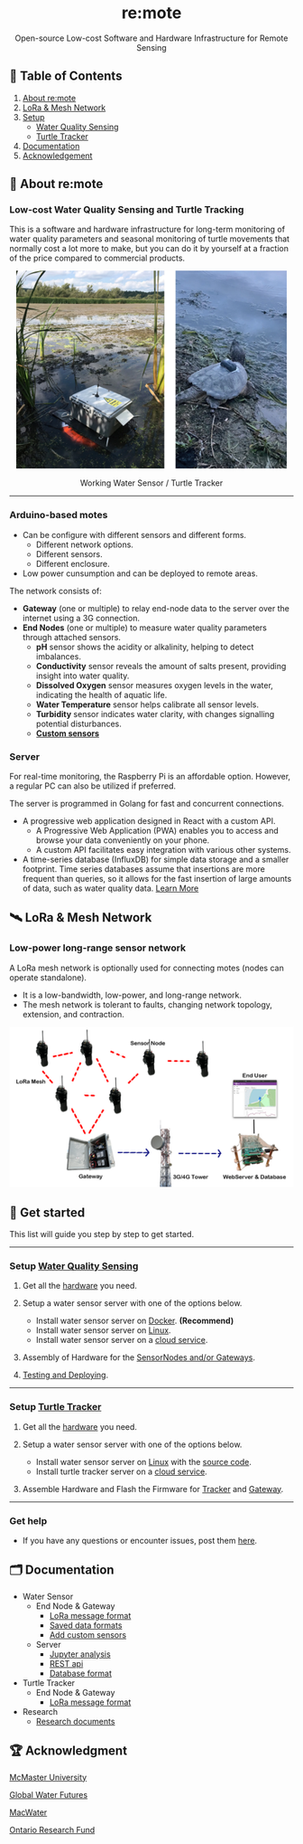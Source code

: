 <div align="center">
    <h1>re:mote</h1>
    <p>Open-source Low-cost Software and Hardware Infrastructure for Remote Sensing</p>
</div>

## 📎 Table of Contents

1. [About re:mote](#-about-remote)
2. [LoRa & Mesh Network](#-lora--mesh-network)
3. [Setup](#-get-started)
    - [Water Quality Sensing](#setup-water-quality-sensing)
    - [Turtle Tracker](#setup-turtle-tracker)
4. [Documentation](#-documentation)
5. [Acknowledgement](#-acknowledgment)

## 📒 About re:mote

### Low-cost Water Quality Sensing and Turtle Tracking

This is a software and hardware infrastructure for long-term monitoring of water quality parameters and seasonal monitoring of turtle movements that normally cost a lot more to make, but you can do it by yourself at a fraction of the price compared to commercial products.

<div align="center">
    <img src="/Documentation/Pictures/mw_tt.webp" height="350px">
    <p>Working Water Sensor / Turtle Tracker</p>
</div>

---

### Arduino-based motes

- Can be configure with different sensors and different forms.
    - Different network options.
    - Different sensors.
    - Different enclosure.
- Low power cunsumption and can be deployed to remote areas.

The network consists of:
- **Gateway** (one or multiple) to relay end-node data to the server over the
internet using a 3G connection.
- **End Nodes** (one or multiple) to measure water quality parameters through attached sensors.
    - **pH** sensor shows the acidity or alkalinity, helping to detect imbalances.
    - **Conductivity** sensor reveals the amount of salts present, providing insight into water quality.
    - **Dissolved Oxygen** sensor measures oxygen levels in the water, indicating the health of aquatic life.
    - **Water Temperature** sensor helps calibrate all sensor levels.
    - **Turbidity** sensor indicates water clarity, with changes signalling potential disturbances.
    - **[Custom sensors](/Documentation/Water_Sensor/Custom_Sensors.md)**

### Server

For real-time monitoring, the Raspberry Pi is an affordable option. However, a regular PC can also be utilized if preferred.

The server is programmed in Golang for fast and concurrent connections.
- A progressive web application designed in React with a custom API.
    - A Progressive Web Application (PWA) enables you to access and browse your data conveniently on your phone.
    - A custom API facilitates easy integration with various other systems.
- A time-series database (InfluxDB) for simple data storage and a smaller footprint. Time series databases assume that insertions are more frequent than queries, so it allows for the fast insertion of large amounts of data, such as water quality data. [Learn More](https://gitlab.cas.mcmaster.ca/re-mote/publications/-/tree/master/FadhelSekerinskiYao18Timeseries)

## 🛰 LoRa & Mesh Network

### Low-power long-range sensor network

A LoRa mesh network is optionally used for connecting motes (nodes can operate standalone).
- It is a low-bandwidth, low-power, and long-range network.
- The mesh network is tolerant to faults, changing network topology, extension, and contraction.

<div align="center">
    <img src="/Documentation/Pictures/Mesh_Tube.png" width="800px">
</div>

## 🚀 Get started

This list will guide you step by step to get started.

---

### Setup [Water Quality Sensing](Water_Sensor/)

1. Get all the [hardware](/Documentation/Water_Sensor/Specification.md) you need.

2. Setup a water sensor server with one of the options below.
    - Install water sensor server on [Docker](Water_Sensor/re-mote-webserver/). **(Recommend)**
    - Install water sensor server on [Linux](/Documentation/Water_Sensor_Server/Server_Instructions.md).
    - Install water sensor server on a [cloud service](https://gitlab.cas.mcmaster.ca/re-mote/publications/tree/master/HuangMengqi19Encryption&Storage).

3. Assembly of Hardware for the [SensorNodes and/or Gateways](/Documentation/Water_Sensor/Build_a_Water_Sensor_Portal.md).

4. [Testing and Deploying](/Documentation/Water_Sensor/Build_a_Water_Sensor_Portal.md#testing).

---

### Setup [Turtle Tracker](Turtle_Tracker/)

1. Get all the [hardware](Turtle_Tracker/Docs/Specification.md) you need.

2. Setup a water sensor server with one of the options below.
    - Install water sensor server on [Linux](/Documentation/Water_Sensor_Server/Server_Instructions.md) with the [source code](Turtle_Tracker/turtle-tracker-webserver).
    - Install turtle tracker server on a [cloud service](https://gitlab.cas.mcmaster.ca/re-mote/publications/tree/master/HuangMengqi19Encryption&Storage).

3. Assemble Hardware and Flash the Firmware for [Tracker](Turtle_Tracker/Docs/Assembly_of_Trackers.md) and [Gateway](Turtle_Tracker/Docs/Assembly_of_Gateway.md).

---

### Get help

- If you have any questions or encounter issues, post them [here](https://github.com/re-mote-sensing/re-mote/issues).

## 🗂 Documentation

 - Water Sensor
    - End Node & Gateway
        - [LoRa message format](/Documentation/Water_Sensor/Message_Formats.md)
        - [Saved data formats](/Documentation/Water_Sensor/Saved_Data_Formats.md)
        - [Add custom sensors](/Documentation/Water_Sensor/Custom_Sensors.md)
    - Server
        - [Jupyter analysis](Jupyter_analysis/)
        - [REST api](https://documenter.getpostman.com/view/5847961/2s83tDpshb)
        - [Database format](/Documentation/Water_Sensor_Server/Database_Format.md)
 - Turtle Tracker
    - End Node & Gateway
        - [LoRa message format](Turtle_Tracker/Docs/message_format_turtle_tracker.xlsx)
 - Research
    - [Research documents](Research/)

## 🏆 Acknowledgment

[McMaster University](https://www.mcmaster.ca)

[Global Water Futures](https://gwf.usask.ca)

[MacWater](http://www.macwater.org)

[Ontario Research Fund](https://www.ontario.ca/page/ontario-research-fund)
